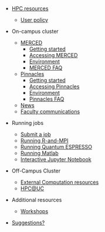 - [HPC resources](README.md)
  - [User policy](policy.md)
- On-campus cluster

    - [MERCED](MERCED.md)
        - [Getting started](get_started.md)
        - [Accessing MERCED](accessMerced.md)
        - [Environment](modules.md)
        - [MERCED FAQ](merced_FAQ.md)
    - [Pinnacles](Pinnacles.md)
        - [Getting started](p_get_started.md)
        - [Accessing Pinnacles](accessPinnacles.md)
        - [Environment](p_modules.md)
        - [Pinnacles FAQ](pinnacles_FAQ.md)
    - [News](news.md)
    - [Faculty communications](commun.md)
- Running jobs
    - [Submit a job ](running_jobs.md)
    - [Running R-and-MPI](running_R_mpi.md)
    - [Running Quantum ESPRESSO](running_qr.md)
    - [Running Matlab](running_matlab.md)
    - [Interactive Jupyter Notebook](running_jupyter.md)
- Off-Campus Cluster
    - [External Computation resources](additional.md)
    - [HPC@UC](hpc_uc.md)

- Additional resources
  - [Workshops](software_carpentry.md)

- [Suggestions?](contribute.md)
